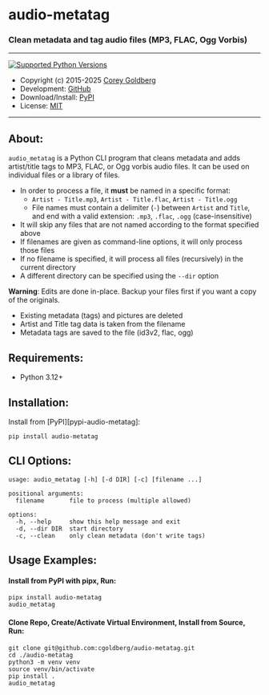 # audio-metatag

### Clean metadata and tag audio files (MP3, FLAC, Ogg Vorbis)

---

[![Supported Python Versions](https://img.shields.io/pypi/pyversions/audio-metatag)](https://pypi.org/project/audio-metatag)

- Copyright (c) 2015-2025 [Corey Goldberg][github-home]
- Development: [GitHub][github-repo]
- Download/Install: [PyPI][pypi-audio-tag]
- License: [MIT][mit-license]

----

## About:

`audio_metatag` is a Python CLI program that cleans metadata and adds artist/title
tags to MP3, FLAC, or Ogg vorbis audio files. It can be used on individual
files or a library of files.

- In order to process a file, it **must** be named in a specific format:
  - `Artist - Title.mp3`, `Artist - Title.flac`, `Artist - Title.ogg`
  - File names must contain a delimiter (` - `) between `Artist` and `Title`,
    and end with a valid extension: `.mp3`, `.flac`, `.ogg` (case-insensitive)
- It will skip any files that are not named according to the format specified above
- If filenames are given as command-line options, it will only process those files
- If no filename is specified, it will process all files (recursively) in the current directory
- A different directory can be specified using the `--dir` option

**Warning**: Edits are done in-place. Backup your files first if you want a copy of the originals.

- Existing metadata (tags) and pictures are deleted
- Artist and Title tag data is taken from the filename
- Metadata tags are saved to the file (id3v2, flac, ogg)

## Requirements:

- Python 3.12+

## Installation:

Install from [PyPI][pypi-audio-metatag]:

```
pip install audio-metatag
```

## CLI Options:

```
usage: audio_metatag [-h] [-d DIR] [-c] [filename ...]

positional arguments:
  filename       file to process (multiple allowed)

options:
  -h, --help     show this help message and exit
  -d, --dir DIR  start directory
  -c, --clean    only clean metadata (don't write tags)
```

## Usage Examples:

#### Install from PyPI with pipx, Run:

```
pipx install audio-metatag
audio_metatag
```

#### Clone Repo, Create/Activate Virtual Environment, Install from Source, Run:

```
git clone git@github.com:cgoldberg/audio-metatag.git
cd ./audio-metatag
python3 -m venv venv
source venv/bin/activate
pip install .
audio_metatag
```

[github-home]: https://github.com/cgoldberg
[github-repo]: https://github.com/cgoldberg/audio-metatag
[pypi-audio-tag]: https://pypi.org/project/audio-metatag
[mit-license]: https://raw.githubusercontent.com/cgoldberg/audio-metatag/refs/heads/main/LICENSE
